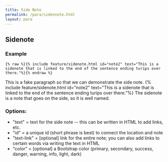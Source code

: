 ```yaml
---
title: Side Note
permalink: /para/sidennote.html
layout: para
---
```


## Sidenote 


### Example


```{% raw %}{% include feature/sidenote.html id="note2" text="This is a sidenote that is linked to the end of the sentence ending turips over there."%}{% endraw %} ```

This is a fake paragraph so that we can demonstrate the side note. 
{% include feature/sidenote.html id="note2" text="This is a sidenote that is linked to the end of the sentence ending turips over there."%} The sidenote is a note that goes on the side, so it is well named. 



### Options:

- "text" = text for the side note -- this can be written in HTML to add links, etc. 
- "id" = a unique id (short phrase is best) to connect the location and note
- "text-link" = [optional] link for the entire note; you can also add links to certain words via writing the text in HTML
- "color" = [optional] a Bootstrap color (primary, secondary, success, danger, warning, info, light, dark)
